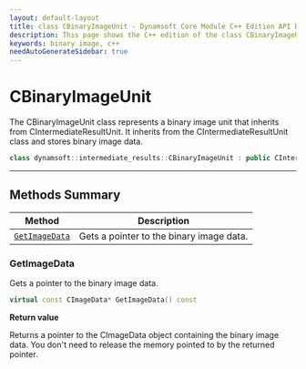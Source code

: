 ```yaml
---
layout: default-layout
title: class CBinaryImageUnit - Dynamsoft Core Module C++ Edition API Reference
description: This page shows the C++ edition of the class CBinaryImageUnit in Dynamsoft Core Module.
keywords: binary image, c++
needAutoGenerateSidebar: true
---
```


# CBinaryImageUnit

The CBinaryImageUnit class represents a binary image unit that inherits from CIntermediateResultUnit. It inherits from the CIntermediateResultUnit class and stores binary image data.

```cpp
class dynamsoft::intermediate_results::CBinaryImageUnit : public CIntermediateResultUnit 
```

---

## Methods Summary

| Method               | Description |
|----------------------|-------------|
| [`GetImageData`](#getimagedata) | Gets a pointer to the binary image data. |

### GetImageData

Gets a pointer to the binary image data.

```cpp
virtual const CImageData* GetImageData() const
```

**Return value**

Returns a pointer to the CImageData object containing the binary image data. You don't need to release the memory pointed to by the returned pointer.
